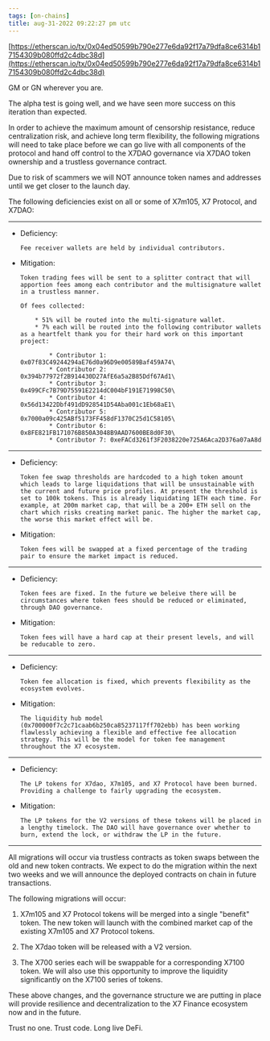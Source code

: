 ```yaml
---
tags: [on-chains]
title: aug-31-2022 09:22:27 pm utc
---
```


[https://etherscan.io/tx/0x04ed50599b790e277e6da92f17a79dfa8ce6314b17154309b080ffd2c4dbc38d](https://etherscan.io/tx/0x04ed50599b790e277e6da92f17a79dfa8ce6314b17154309b080ffd2c4dbc38d)

GM or GN wherever you are.

The alpha test is going well, and we have seen more success on this iteration than expected.

In order to achieve the maximum amount of censorship resistance, reduce centralization risk, and achieve long term flexibility, the following migrations will need to take place before we can go live with all components of the protocol and hand off control to the X7DAO governance via X7DAO token ownership and a trustless governance contract.

Due to risk of scammers we will NOT announce token names and addresses until we get closer to the launch day.

The following deficiencies exist on all or some of X7m105, X7 Protocol, and X7DAO:

---

- Deficiency:

      Fee receiver wallets are held by individual contributors.

- Mitigation:

      Token trading fees will be sent to a splitter contract that will apportion fees among each contributor and the multisignature wallet in a trustless manner.

      Of fees collected:

          * 51% will be routed into the multi-signature wallet.
          * 7% each will be routed into the following contributor wallets as a heartfelt thank you for their hard work on this important project:

              * Contributor 1: 0x07f83C49244294aE76d0a96D9e00589Baf459A74\
              * Contributor 2: 0x394b77972f2B914430D27AfE6a5a2B85Ddf67Ad1\
              * Contributor 3: 0x499CFc7B79D75591E2214dC004bF191E71998C50\
              * Contributor 4: 0x56d13422Dbf491dD928541D54Aba001c1Eb68aE1\
              * Contributor 5: 0x7000a09c425ABf5173FF458dF1370C25d1C58105\
              * Contributor 6: 0x8FE821FB171076B850A3048B9AAD7600BE8d0F30\
              * Contributor 7: 0xeFACd3261f3F2038220e725A6Aca2D376a07aA8d

---

- Deficiency:

      Token fee swap thresholds are hardcoded to a high token amount which leads to large liquidations that will be unsustainable with the current and future price profiles. At present the threshold is set to 100k tokens. This is already liquidating 1ETH each time. For example, at 200m market cap, that will be a 200+ ETH sell on the chart which risks creating market panic. The higher the market cap, the worse this market effect will be.

- Mitigation:

      Token fees will be swapped at a fixed percentage of the trading pair to ensure the market impact is reduced.

---

- Deficiency:

      Token fees are fixed. In the future we beleive there will be circumstances where token fees should be reduced or eliminated, through DAO governance.

- Mitigation:

      Token fees will have a hard cap at their present levels, and will be reducable to zero.

---

- Deficiency:

      Token fee allocation is fixed, which prevents flexibility as the ecosystem evolves.

- Mitigation:

      The liquidity hub model (0x700000f7c2c71caab6b250ca85237117ff702ebb) has been working flawlessly achieving a flexible and effective fee allocation strategy. This will be the model for token fee management throughout the X7 ecosystem.

---

- Deficiency:

      The LP tokens for X7dao, X7m105, and X7 Protocol have been burned. Providing a challenge to fairly upgrading the ecosystem.

- Mitigation:

      The LP tokens for the V2 versions of these tokens will be placed in a lengthy timelock. The DAO will have governance over whether to burn, extend the lock, or withdraw the LP in the future.

---

All migrations will occur via trustless contracts as token swaps between the old and new token contracts. We expect to do the migration within the next two weeks and we will announce the deployed contracts on chain in future transactions.

The following migrations will occur:

1. X7m105 and X7 Protocol tokens will be merged into a single "benefit" token. The new token will launch with the combined market cap of the existing X7m105 and X7 Protocol tokens.

2. The X7dao token will be released with a V2 version.

3. The X700 series each will be swappable for a corresponding X7100 token. We will also use this opportunity to improve the liquidity significantly on the X7100 series of tokens.

These above changes, and the governance structure we are putting in place will provide resilience and decentralization to the X7 Finance ecosystem now and in the future.

Trust no one. Trust code. Long live DeFi.

